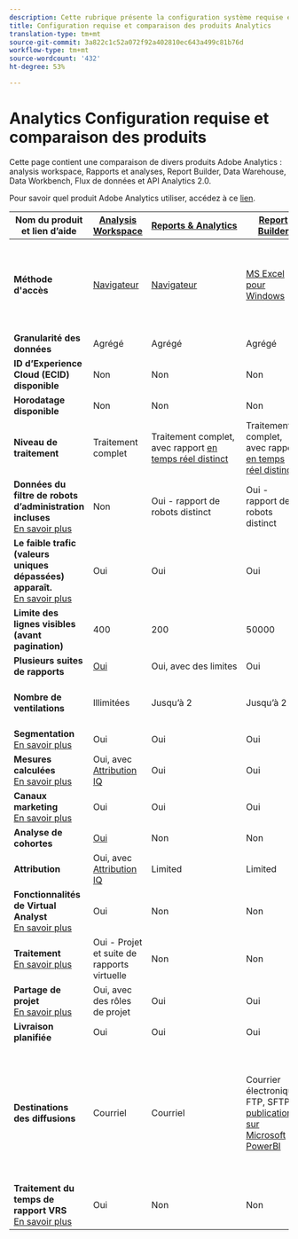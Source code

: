 ```yaml
---
description: Cette rubrique présente la configuration système requise et compare Analysis Workspace, les Reports & Analytics, les Ad Hoc Analysis, le Report Builder, Data Warehouse et Data Workbench.
title: Configuration requise et comparaison des produits Analytics
translation-type: tm+mt
source-git-commit: 3a822c1c52a072f92a402810ec643a499c81b76d
workflow-type: tm+mt
source-wordcount: '432'
ht-degree: 53%

---
```



# Analytics Configuration requise et comparaison des produits

Cette page contient une comparaison de divers produits Adobe Analytics : analysis workspace, Rapports et analyses, Report Builder, Data Warehouse, Data Workbench, Flux de données et API Analytics 2.0.

Pour savoir quel produit Adobe Analytics utiliser, accédez à ce [lien](/help/admin/c-analytics-product-comparison/which-analytics-tool.md).

| Nom du produit et lien d’aide | [Analysis Workspace](/help/analyze/analysis-workspace/home.md) | [Reports &amp; Analytics](/help/analyze/reports-analytics/getting-started.md) | [Report Builder](/help/analyze/report-builder/home.md) | [Data Warehouse](/help/export/data-warehouse/data-warehouse.md) | [Data Workbench](https://docs.adobe.com/content/help/fr-FR/data-workbench/using/home.html) | [Flux de données](/help/export/analytics-data-feed/data-feed-overview.md) | [API Analytics 2.0](https://www.adobe.io/apis/experiencecloud/analytics/docs.html) |
|---|---|---|---|---|---|---|---|
| **Méthode d&#39;accès** | [Navigateur](/help/admin/sys-reqs.md) | [Navigateur](/help/admin/sys-reqs.md) | [MS Excel pour Windows](/help/analyze/report-builder/setup/system-requirements.md) | Configuration via le navigateur. [En savoir plus](/help/admin/sys-reqs.md) | [Windows 64 bits](https://docs.adobe.com/content/help/fr-FR/data-workbench/using/install/c-data-workbench-client-install.html) | Configuration via le navigateur. [En savoir plus](/help/export/analytics-data-feed/data-feed-overview.md) | Outils d’API RESTful. Connectez-vous avec les informations d&#39;identification d&#39;E/S d&#39;Adobe. [En savoir plus](https://www.adobe.io/apis/experiencecloud/analytics/docs.html) |
| **Granularité des données** | Agrégé | Agrégé | Agrégé | Agrégé | Accès | Accès | Agrégé |
| **ID d’Experience Cloud (ECID) disponible** | Non | Non | Non | Oui | Oui | Oui | Non |
| **Horodatage disponible** | Non | Non | Non | Non | Oui | Oui | Non |
| **Niveau de traitement** | Traitement complet | Traitement complet, avec rapport [en temps réel distinct](/help/components/c-real-time-reporting/realtime.md) | Traitement complet, avec rapport [en temps réel distinct](/help/components/c-real-time-reporting/realtime.md) | Traitement complet | Traitement complet | Traitement complet | Traitement complet |
| **Données du filtre de robots d’administration incluses** <br> [En savoir plus](/help/admin/admin/bot-removal/bot-removal.md) | Non | Oui - rapport de robots distinct | Oui - rapport de robots distinct | Non | Non | Non | Non |
| **Le faible trafic (valeurs uniques dépassées) apparaît.** <br> [En savoir plus](/help/technotes/low-traffic.md) | Oui | Oui | Oui | Non | Non | Non | Oui |
| **Limite des lignes visibles (avant pagination)** | 400 | 200 | 50000 | Illimitées | Illimitées | Illimitées | 50000 |
| **Plusieurs suites de rapports** | [Oui](/help/analyze/analysis-workspace/build-workspace-project/multiple-report-suites.md) | Oui, avec des limites | Oui | Non | Oui | Non | Oui |
| **Nombre de ventilations** | Illimitées | Jusqu’à 2 | Jusqu’à 2 | Illimitées | Illimitées | Illimitées | Illimité, exécuté sur plusieurs requêtes |
| **Segmentation** <br> [En savoir plus](/help/components/c-segmentation/c-segmentation-workflow/seg-workflow.md) | Oui | Oui | Oui | Oui, avec [restrictions](/help/components/c-segmentation/seg-reference/seg-compatibility.md) | Oui | Non | Oui |
| **Mesures calculées** <br> [En savoir plus](/help/components/c-calcmetrics/cm-overview.md) | Oui, avec [Attribution IQ](/help/analyze/analysis-workspace/attribution/overview.md) | Oui | Oui | Non | Oui | Non | Oui, avec [Attribution IQ](/help/analyze/analysis-workspace/attribution/overview.md) |
| **Canaux marketing** <br> [En savoir plus](/help/components/c-marketing-channels/c-getting-started-mchannel.md) | Oui | Oui | Oui | Oui | Oui | Oui - [va_finder, va_closer](/help/export/analytics-data-feed/c-df-contents/datafeeds-reference.md) | Oui |
| **Analyse de cohortes** | [Oui](/help/analyze/analysis-workspace/visualizations/cohort-table/cohort-analysis.md) | Non | Non | Non | Oui | Non | Non |
| **Attribution** | Oui, avec [Attribution IQ](/help/analyze/analysis-workspace/attribution/overview.md) | Limited | Limited | Non | Oui | Non | Oui, avec [Attribution IQ](/help/analyze/analysis-workspace/attribution/overview.md) |
| **Fonctionnalités de Virtual Analyst** <br> [En savoir plus](/help/analyze/analysis-workspace/virtual-analyst/overview.md) | Oui | Non | Non | Non | Non | Non | Oui |
| **Traitement** <br> [En savoir plus](/help/analyze/analysis-workspace/curate-share/curate.md) | Oui - Projet et suite de rapports virtuelle | Non | Non | Non | Non | Non | Oui - VRS uniquement |
| **Partage de projet** <br> [En savoir plus](/help/analyze/analysis-workspace/curate-share/share-projects.md) | Oui, avec des rôles de projet | Oui | Oui | Non | Oui | Non | Non |
| **Livraison planifiée** | Oui | Oui | Oui | Oui | Non | Oui | Non |
| **Destinations des diffusions** | Courriel | Courriel | Courrier électronique, FTP, SFTP, [publication sur Microsoft PowerBI](/help/analyze/report-builder/c-publish-power-bi/power-bi.md) | Courriel, FTP. Contactez le service à la clientèle pour obtenir une prise en charge de destination supplémentaire, notamment SFTP, Azure Blob, Amazon S3 | - | FTP, SFTP, Azure Blob, Amazon S3 | - |
| **Traitement du temps de rapport VRS** <br> [En savoir plus](/help/components/vrs/vrs-report-time-processing.md) | Oui | Non | Non | Non | Non | Non | Oui |
